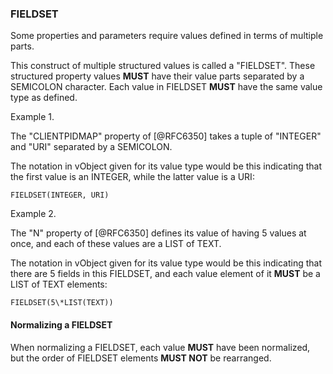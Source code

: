 ### FIELDSET

Some properties and parameters require values defined in terms of multiple parts.

This construct of multiple structured values is called a "FIELDSET".
These structured property values **MUST** have their value parts separated by a
SEMICOLON character. Each value in FIELDSET **MUST** have the same value type as defined.

Example 1.

The "CLIENTPIDMAP" property of [@RFC6350] takes a tuple of "INTEGER" and "URI" separated
by a SEMICOLON.

The notation in vObject given for its value type would be this indicating that the first value is an INTEGER, while the latter value is a URI:

```abnf
FIELDSET(INTEGER, URI)
```

Example 2.

The "N" property of [@RFC6350] defines its value of having 5 values at once, and
each of these values are a LIST of TEXT.

The notation in vObject given for its value type would be this indicating that there are 5 fields in this FIELDSET,
and each value element of it **MUST** be a LIST of TEXT elements:

```abnf
FIELDSET(5\*LIST(TEXT))
```

#### Normalizing a FIELDSET

When normalizing a FIELDSET, each value **MUST** have been normalized,
but the order of FIELDSET elements **MUST NOT** be rearranged.
